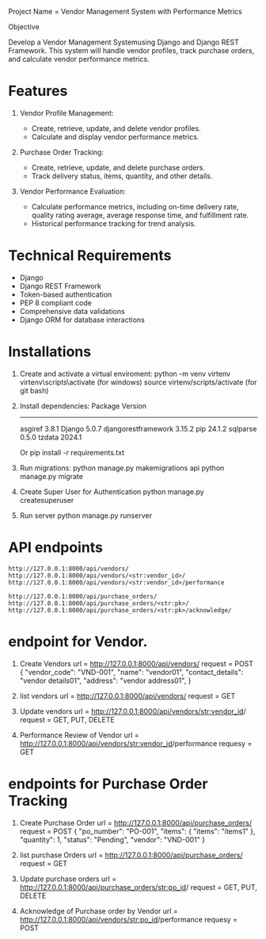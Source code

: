 Project Name = Vendor Management System with Performance Metrics

Objective

Develop a Vendor Management Systemusing Django and Django REST Framework. This
system will handle vendor profiles, track purchase orders, and calculate vendor performance
metrics.

# Features

1. Vendor Profile Management:
   - Create, retrieve, update, and delete vendor profiles.
   - Calculate and display vendor performance metrics.

2. Purchase Order Tracking:
   - Create, retrieve, update, and delete purchase orders.
   - Track delivery status, items, quantity, and other details.

3. Vendor Performance Evaluation:
   - Calculate performance metrics, including on-time delivery rate, quality rating average, average response time, and fulfillment rate.
   - Historical performance tracking for trend analysis.

# Technical Requirements

- Django 
- Django REST Framework
- Token-based authentication
- PEP 8 compliant code
- Comprehensive data validations
- Django ORM for database interactions

# Installations

1. Create and activate a virtual enviroment:
    python -m venv virtenv
    virtenv\scripts\activate  (for windows)
    source virtenv/scripts/activate (for git bash)

2. Install dependencies:
    Package             Version
    ------------------- -------
    asgiref             3.8.1
    Django              5.0.7
    djangorestframework 3.15.2
    pip                 24.1.2
    sqlparse            0.5.0
    tzdata              2024.1

    Or
    pip install -r requirements.txt

3. Run migrations:
    python manage.py makemigrations api
    python manage.py migrate

4. Create Super User for Authentication
    python manage.py createsuperuser

5. Run server
    python manage.py runserver

# API endpoints
    http://127.0.0.1:8000/api/vendors/ 
    http://127.0.0.1:8000/api/vendors/<str:vendor_id>/
    http://127.0.0.1:8000/api/vendors/<str:vendor_id>/performance

    http://127.0.0.1:8000/api/purchase_orders/
    http://127.0.0.1:8000/api/purchase_orders/<str:pk>/  
    http://127.0.0.1:8000/api/purchase_orders/<str:pk>/acknowledge/ 

# endpoint for Vendor.

1. Create Vendors
    url = http://127.0.0.1:8000/api/vendors/
    request = POST
        {
            "vendor_code": "VND-001",
            "name": "vendor01",
            "contact_details": "vendor details01",
            "address": "vendor address01",
        }

2. list vendors
    url = http://127.0.0.1:8000/api/vendors/
    request = GET
    
3. Update vendors
    url = http://127.0.0.1:8000/api/vendors/<str:vendor_id>/
    request = GET, PUT, DELETE

4. Performance Review of Vendor
    url = http://127.0.0.1:8000/api/vendors/<str:vendor_id>/performance
    requesy = GET

# endpoints for Purchase Order Tracking

1. Create Purchase Order
    url = http://127.0.0.1:8000/api/purchase_orders/
    request = POST
        {
            "po_number": "PO-001",
            "items": {
                "items": "items1"
            },
            "quantity": 1,
            "status": "Pending",
            "vendor": "VND-001"
        }  

2. list purchase Orders
    url = http://127.0.0.1:8000/api/purchase_orders/
    request = GET
    
3. Update purchase orders
    url = http://127.0.0.1:8000/api/purchase_orders/<str:po_id>/
    request = GET, PUT, DELETE

4. Acknowledge of Purchase order by Vendor
    url = http://127.0.0.1:8000/api/vendors/<str:po_id>/performance
    requesy = POST

